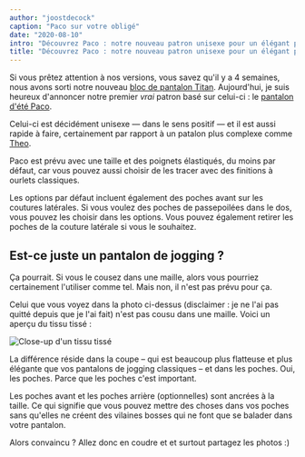 ```yaml
---
author: "joostdecock"
caption: "Paco sur votre obligé"
date: "2020-08-10"
intro: "Découvrez Paco : notre nouveau patron unisexe pour un élégant pantalon d'été"
title: "Découvrez Paco : notre nouveau patron unisexe pour un élégant pantalon d'été"
---
```


Si vous prêtez attention à nos versions, vous savez qu'il y a 4 semaines, nous avons sorti notre nouveau [bloc de pantalon Titan](/designs/titan/). Aujourd'hui, je suis heureux d'annoncer notre premier *vrai* patron basé sur celui-ci : le [pantalon d'été Paco](/designs/paco).

Celui-ci est décidément unisexe — dans le sens positif — et il est aussi rapide à faire, certainement par rapport à un patalon plus complexe comme [Theo](/designs/theo/).

Paco est prévu avec une taille et des poignets élastiqués, du moins par défaut, car vous pouvez aussi choisir de les tracer avec des finitions à ourlets classiques.

Les options par défaut incluent également des poches avant sur les coutures latérales. Si vous voulez des poches de passepoilées dans le dos, vous pouvez les choisir dans les options. Vous pouvez également retirer les poches de la couture latérale si vous le souhaitez.


## Est-ce juste un pantalon de jogging ?

Ça pourrait. Si vous le cousez dans une maille, alors vous pourriez certainement l'utiliser comme tel. Mais non, il n'est pas prévu pour ça.

Celui que vous voyez dans la photo ci-dessus (disclaimer : je ne l'ai pas quitté depuis que je l'ai fait) n'est pas cousu dans une maille. Voici un aperçu du tissu tissé :

![Close-up d'un tissu tissé](https://posts.freesewing.org/uploads/fabric_46633a6dd2.jpg)

La différence réside dans la coupe – qui est beaucoup plus flatteuse et plus élégante que vos pantalons de jogging classiques – et dans les poches. Oui, les poches. Parce que les poches c'est important.

Les poches avant et les poches arrière (optionnelles) sont ancrées à la taille. Ce qui signifie que vous pouvez mettre des choses dans vos poches sans qu'elles ne créent des vilaines bosses qui ne font que se balader dans votre pantalon.

Alors convaincu ? Allez donc en coudre et et surtout partagez les photos :)


